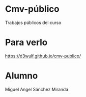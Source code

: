 # Cmv-público
Trabajos públicos del curso

# Para verlo

https://d3wulf.github.io/cmv-publico/

# Alumno 

Miguel Angel Sánchez Miranda
